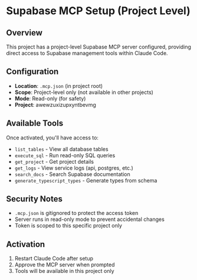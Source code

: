 # Supabase MCP Setup (Project Level)

## Overview
This project has a project-level Supabase MCP server configured, providing direct access to Supabase management tools within Claude Code.

## Configuration
- **Location**: `.mcp.json` (in project root)
- **Scope**: Project-level only (not available in other projects)
- **Mode**: Read-only (for safety)
- **Project**: awewzuxizupxyntbevmg

## Available Tools
Once activated, you'll have access to:
- `list_tables` - View all database tables
- `execute_sql` - Run read-only SQL queries
- `get_project` - Get project details
- `get_logs` - View service logs (api, postgres, etc.)
- `search_docs` - Search Supabase documentation
- `generate_typescript_types` - Generate types from schema

## Security Notes
- `.mcp.json` is gitignored to protect the access token
- Server runs in read-only mode to prevent accidental changes
- Token is scoped to this specific project only

## Activation
1. Restart Claude Code after setup
2. Approve the MCP server when prompted
3. Tools will be available in this project only